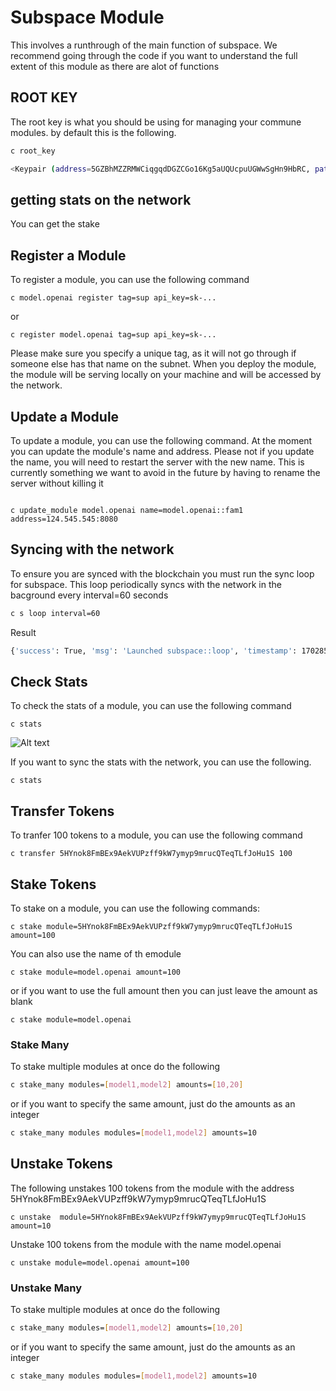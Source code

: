 # Subspace Module

This involves a runthrough of the main function of subspace. We recommend going through the code if you want to understand the full extent of this module as there are alot of functions


## ROOT KEY

The root key is what you should be using for managing your commune modules. by default this is the following.

```bash 
c root_key
```

```bash
<Keypair (address=5GZBhMZZRMWCiqgqdDGZCGo16Kg5aUQUcpuUGWwSgHn9HbRC, path=module,  crypto_type: SR25519)>
```


## getting stats on the network

You can get the stake 

## Register a Module
To register a module, you can use the following command

```
c model.openai register tag=sup api_key=sk-...
```

or

```
c register model.openai tag=sup api_key=sk-...
```

Please make sure you specify a unique tag, as it will not go through if someone else has that name on the subnet. When you deploy the module, the module will be serving locally on your machine and will be accessed by the network.


## Update a Module

To update a module, you can use the following command. At the moment you can update the module's name and address. Please not if you update the name, you will need to restart the server with the new name. This is currently something we want to avoid in the future by having to rename the server without killing it 

```

c update_module model.openai name=model.openai::fam1 address=124.545.545:8080
```


## Syncing with the network 

To ensure you are synced with the blockchain you must run the sync loop for subspace.
This loop periodically syncs with the network in the bacground every interval=60 seconds

```bash
c s loop interval=60
```
Result
```bash
{'success': True, 'msg': 'Launched subspace::loop', 'timestamp': 1702854431}

```




## Check Stats

To check the stats of a module, you can use the following command

```
c stats
```

![Alt text](image.png)

If you want to sync the stats with the network, you can use the following.

```
c stats
```



## Transfer Tokens

To tranfer 100 tokens to a module, you can use the following command

```
c transfer 5HYnok8FmBEx9AekVUPzff9kW7ymyp9mrucQTeqTLfJoHu1S 100 
```


## Stake Tokens

To stake on a module, you can use the following commands:

```
c stake module=5HYnok8FmBEx9AekVUPzff9kW7ymyp9mrucQTeqTLfJoHu1S amount=100
```
You can also use the name of th emodule
```
c stake module=model.openai amount=100
```

or if you want to use the full amount then you can just leave the amount as blank 
```
c stake module=model.openai
```

### Stake Many

To stake multiple modules at once do the following

```bash 
c stake_many modules=[model1,model2] amounts=[10,20]
```

or if you want to specify the same amount, just do the amounts as an integer

```bash 
c stake_many modules modules=[model1,model2] amounts=10
```





## Unstake Tokens

The following unstakes 100 tokens from the module with the address 5HYnok8FmBEx9AekVUPzff9kW7ymyp9mrucQTeqTLfJoHu1S

```
c unstake  module=5HYnok8FmBEx9AekVUPzff9kW7ymyp9mrucQTeqTLfJoHu1S amount=10
```


Unstake 100 tokens from the module with the name model.openai
```
c unstake module=model.openai amount=100
```

### Unstake Many

To stake multiple modules at once do the following

```bash 
c stake_many modules=[model1,model2] amounts=[10,20]
```

or if you want to specify the same amount, just do the amounts as an integer

```bash 
c stake_many modules modules=[model1,model2] amounts=10
```
